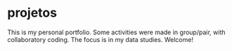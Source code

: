 # projetos
This is my personal portfolio. Some activities were made in group/pair, with collaboratory coding. The focus is in my data studies. Welcome!
